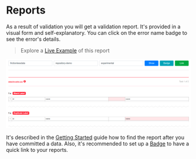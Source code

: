 # Reports

As a result of validation you will get a validation report. It's provided in a visual form and self-explanatory. You can click on the error name badge to see the error's details.

> Explore a [Live Example](https://repository.frictionlessdata.io/report/?user=frictionlessdata&repo=repository-demo&flow=experimental) of this report

![Example](../assets/example.png)

It's described in the [Getting Started](getting-started.md#usage) guide how to find the report after you have committed a data. Also, it's recommended to set up a [Badge](badges.md) to have a quick link to your reports.
